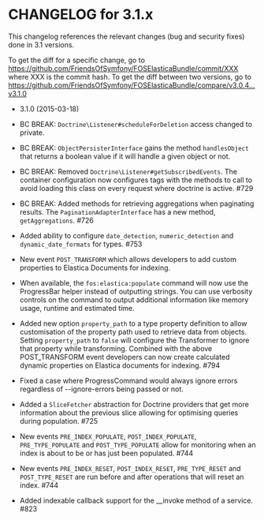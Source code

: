 CHANGELOG for 3.1.x
===================

This changelog references the relevant changes (bug and security fixes) done
in 3.1 versions.

To get the diff for a specific change, go to
https://github.com/FriendsOfSymfony/FOSElasticaBundle/commit/XXX where XXX is
the commit hash. To get the diff between two versions, go to
https://github.com/FriendsOfSymfony/FOSElasticaBundle/compare/v3.0.4...v3.1.0

* 3.1.0 (2015-03-18)

 * BC BREAK: `Doctrine\Listener#scheduleForDeletion` access changed to private.
 * BC BREAK: `ObjectPersisterInterface` gains the method `handlesObject` that
   returns a boolean value if it will handle a given object or not.
 * BC BREAK: Removed `Doctrine\Listener#getSubscribedEvents`. The container
   configuration now configures tags with the methods to call to avoid loading
   this class on every request where doctrine is active. #729
 * BC BREAK: Added methods for retrieving aggregations when paginating results.
   The `PaginationAdapterInterface` has a new method, `getAggregations`. #726
 * Added ability to configure `date_detection`, `numeric_detection` and
   `dynamic_date_formats` for types. #753
 * New event `POST_TRANSFORM` which allows developers to add custom properties to
   Elastica Documents for indexing.
 * When available, the `fos:elastica:populate` command will now use the 
   ProgressBar helper instead of outputting strings. You can use verbosity
   controls on the command to output additional information like memory 
   usage, runtime and estimated time.
 * Added new option `property_path` to a type property definition to allow 
   customisation of the property path used to retrieve data from objects. 
   Setting `property_path` to `false` will configure the Transformer to ignore
   that property while transforming. Combined with the above POST_TRANSFORM event
   developers can now create calculated dynamic properties on Elastica documents
   for indexing. #794
 * Fixed a case where ProgressCommand would always ignore errors regardless of
   --ignore-errors being passed or not.
 * Added a `SliceFetcher` abstraction for Doctrine providers that get more
   information about the previous slice allowing for optimising queries during
   population. #725
 * New events `PRE_INDEX_POPULATE`, `POST_INDEX_POPULATE`, `PRE_TYPE_POPULATE` and
   `POST_TYPE_POPULATE` allow for monitoring when an index is about to be or has
   just been populated. #744
 * New events `PRE_INDEX_RESET`, `POST_INDEX_RESET`, `PRE_TYPE_RESET` and
   `POST_TYPE_RESET` are run before and after operations that will reset an
   index. #744
 * Added indexable callback support for the __invoke method of a service. #823
